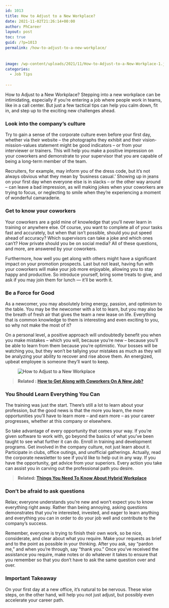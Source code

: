 ```yaml
---
id: 1013
title: How to Adjust to a New Workplace?
date: 2021-11-02T21:26:14+00:00
author: PhCareer
layout: post
toc: true
guid: /?p=1013
permalink: /how-to-adjust-to-a-new-workplace/


image: /wp-content/uploads/2021/11/How-to-Adjust-to-a-New-Workplace-1.jpg
categories:
  - Job Tips

---
```

How to Adjust to a New Workplace? Stepping into a new workplace can be intimidating, especially if you’re entering a job where people work in teams, like in a call center. But just a few tactical tips can help you calm down, fit in, and step up to the exciting new challenges ahead.

 

### **Look into the company&#8217;s culture**

Try to gain a sense of the corporate culture even before your first day, whether via their website – the photographs they exhibit and their vision-mission-values statement might be good indicators – or from your interviewer or trainers. This will help you make a positive impression on your coworkers and demonstrate to your supervisor that you are capable of being a long-term member of the team.

Recruiters, for example, may inform you of the dress code, but it&#8217;s not always obvious what they mean by &#8216;business casual.&#8217; Showing up in jeans on your first day when everyone else is in slacks – or the other way around – can leave a bad impression, as will making jokes when your coworkers are trying to focus, or neglecting to smile when they&#8217;re experiencing a moment of wonderful camaraderie.

 
### **Get to know your coworkers**

Your coworkers are a gold mine of knowledge that you&#8217;ll never learn in training or anywhere else. Of course, you want to complete all of your tasks fast and accurately, but when that isn&#8217;t possible, should you put speed ahead of accuracy? Which supervisors can take a joke and which ones can&#8217;t? How private should you be on social media? All of these questions, and more, are answered by your coworkers.

Furthermore, how well you get along with others might have a significant impact on your promotion prospects. Last but not least, having fun with your coworkers will make your job more enjoyable, allowing you to stay happy and productive. So introduce yourself, bring some treats to give, and ask if you may join them for lunch — it&#8217;ll be worth it.

 

### **Be a Force for Good**

As a newcomer, you may absolutely bring energy, passion, and optimism to the table. You may be the newcomer with a lot to learn, but you may also be the breath of fresh air that gives the team a new lease on life. Everything that is common knowledge to them is interesting and even exciting to you, so why not make the most of it?

On a personal level, a positive approach will undoubtedly benefit you when you make mistakes – which you will, because you&#8217;re new – because you&#8217;ll be able to learn from them because you&#8217;re optimistic. Your bosses will be watching you, but they won&#8217;t be tallying your mistakes as much as they will be analyzing your ability to recover and rise above them. An energized, upbeat employee is someone they&#8217;ll want to keep.


<figure class="wp-block-image size-large">

<img loading="lazy" width="1024" height="683" src="/wp-content/uploads/2021/11/How-to-Adjust-to-a-New-Workplace-1024x683.jpg" alt="How to Adjust to a New Workplace" class="wp-image-1014" srcset="/wp-content/uploads/2021/11/How-to-Adjust-to-a-New-Workplace-1024x683.jpg 1024w, /wp-content/uploads/2021/11/How-to-Adjust-to-a-New-Workplace-300x200.jpg 300w, /wp-content/uploads/2021/11/How-to-Adjust-to-a-New-Workplace-768x512.jpg 768w, /wp-content/uploads/2021/11/How-to-Adjust-to-a-New-Workplace.jpg 1200w" sizes="(max-width: 1024px) 100vw, 1024px" /> </figure> 
 

<blockquote class="wp-block-quote">
  <p>
    <strong>Related : <a href="/how-to-get-along-with-coworkers-on-a-new-job/">How to Get Along with Coworkers On A New Job?</a></strong>
  </p>
</blockquote>
 

### **You Should Learn Everything You Can**

The training was just the start. There&#8217;s still a lot to learn about your profession, but the good news is that the more you learn, the more opportunities you&#8217;ll have to learn more &#8211; and earn more – as your career progresses, whether at this company or elsewhere.

So take advantage of every opportunity that comes your way. If you&#8217;re given software to work with, go beyond the basics of what you&#8217;ve been taught to see what further it can do. Enroll in training and development programs. Get involved in the company culture, not just learn about it. Participate in clubs, office outings, and unofficial gatherings. Actually, read the corporate newsletter to see if you&#8217;d like to help out in any way. If you have the opportunity, get advice from your superiors. Every action you take can assist you in carving out the professional path you desire.
 

<blockquote class="wp-block-quote">
  <p>
    <strong>Related: <a href="/things-you-need-to-know-about-hybrid-workplace/">Things You Need To Know About Hybrid Workplace</a></strong>
  </p>
</blockquote>
 

### **Don&#8217;t be afraid to ask questions**

Relax; everyone understands you&#8217;re new and won&#8217;t expect you to know everything right away. Rather than being annoying, asking questions demonstrates that you&#8217;re interested, invested, and eager to learn anything and everything you can in order to do your job well and contribute to the company&#8217;s success.

Remember, everyone is trying to finish their own work, so be nice, considerate, and clear about what you require. Make your requests as brief and to the point as possible in your thinking. After you ask, say &#8220;pardon me,&#8221; and when you&#8217;re through, say &#8220;thank you.&#8221; Once you&#8217;ve received the assistance you require, make notes or do whatever it takes to ensure that you remember so that you don&#8217;t have to ask the same question over and over.
 

### **Important Takeaway**

On your first day at a new office, it&#8217;s natural to be nervous. These wise steps, on the other hand, will help you not just adjust, but possibly even accelerate your career path.
 